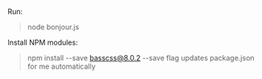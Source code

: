 Run:
>node bonjour.js

Install NPM modules:
>npm install --save basscss@8.0.2
--save flag updates package.json for me automatically